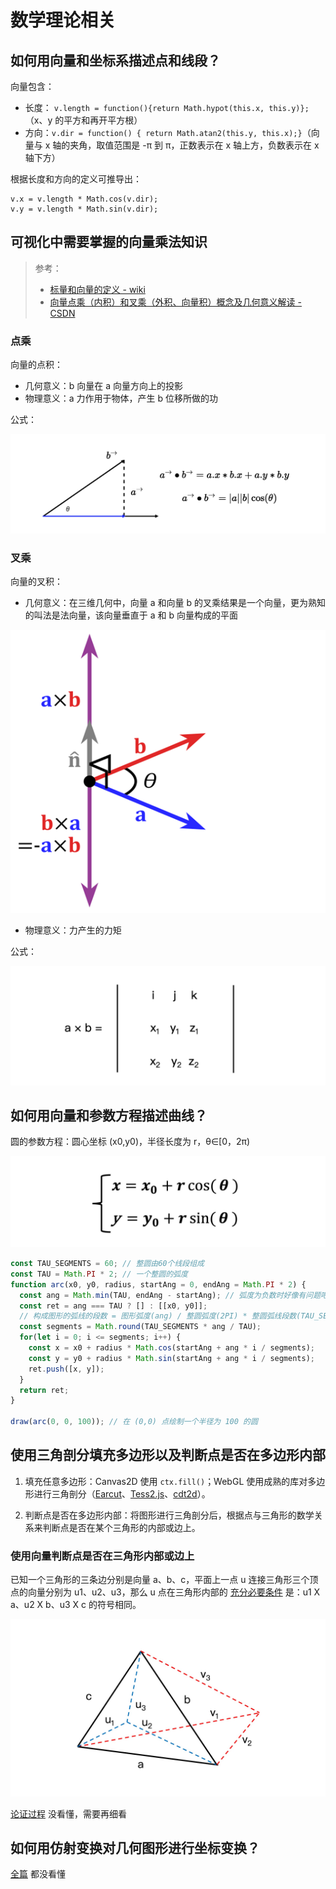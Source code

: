 # 数学理论相关

## 如何用向量和坐标系描述点和线段？

向量包含：

- 长度： `v.length = function(){return Math.hypot(this.x, this.y)};`（x、y 的平方和再开平方根）
- 方向：`v.dir = function() { return Math.atan2(this.y, this.x);}`（向量与 x 轴的夹角，取值范围是 -π 到 π，正数表示在 x 轴上方，负数表示在 x 轴下方）

根据长度和方向的定义可推导出：

```
v.x = v.length * Math.cos(v.dir);
v.y = v.length * Math.sin(v.dir);
```

## 可视化中需要掌握的向量乘法知识

> 参考：
>
> - [标量和向量的定义 - wiki](https://zh.wikipedia.org/wiki/%E6%A0%87%E9%87%8F)
> - [向量点乘（内积）和叉乘（外积、向量积）概念及几何意义解读 - CSDN](https://blog.csdn.net/dcrmg/article/details/52416832)

### 点乘

向量的点积：

- 几何意义：b 向量在 a 向量方向上的投影
- 物理意义：a 力作用于物体，产生 b 位移所做的功

公式：

![08ed8e6ded30ae53d8d3900e7f8bee36](math-related.assets/08ed8e6ded30ae53d8d3900e7f8bee36.jpg)

### 叉乘

向量的叉积：

- 几何意义：在三维几何中，向量 a 和向量 b 的叉乘结果是一个向量，更为熟知的叫法是法向量，该向量垂直于 a 和 b 向量构成的平面

![20160902232814429](math-related.assets/20160902232814429.jpg)

- 物理意义：力产生的力矩

公式：

![72227ffca461a60a1e79c0f54b6777ca](math-related.assets/72227ffca461a60a1e79c0f54b6777ca.jpg)

## 如何用向量和参数方程描述曲线？

圆的参数方程：圆心坐标 (x0,y0)，半径长度为 r，θ∈[0，2π)

![679bb841b70f7c7bae35d84c98a86b09](math-related.assets/679bb841b70f7c7bae35d84c98a86b09.jpeg)

```js
const TAU_SEGMENTS = 60; // 整圆由60个线段组成
const TAU = Math.PI * 2; // 一个整圆的弧度
function arc(x0, y0, radius, startAng = 0, endAng = Math.PI * 2) {
  const ang = Math.min(TAU, endAng - startAng); // 弧度为负数时好像有问题吧？endAng - startAng 再加个绝对值吧
  const ret = ang === TAU ? [] : [[x0, y0]];
  // 构成图形的弧线的段数 = 图形弧度(ang) / 整圆弧度(2PI) * 整圆弧线段数(TAU_SEGMENTS)
  const segments = Math.round(TAU_SEGMENTS * ang / TAU);
  for(let i = 0; i <= segments; i++) {
    const x = x0 + radius * Math.cos(startAng + ang * i / segments);
    const y = y0 + radius * Math.sin(startAng + ang * i / segments);
    ret.push([x, y]);
  }
  return ret;
}

draw(arc(0, 0, 100)); // 在 (0,0) 点绘制一个半径为 100 的圆
```

## 使用三角剖分填充多边形以及判断点是否在多边形内部

1. 填充任意多边形：Canvas2D 使用 ``ctx.fill()``；WebGL 使用成熟的库对多边形进行三角剖分（[Earcut](https://github.com/mapbox/earcut)、[Tess2.js](https://github.com/memononen/tess2.js)、[cdt2d](https://github.com/mikolalysenko/cdt2d)）。

2. 判断点是否在多边形内部：将图形进行三角剖分后，根据点与三角形的数学关系来判断点是否在某个三角形的内部或边上。



### 使用向量判断点是否在三角形内部或边上

已知一个三角形的三条边分别是向量 a、b、c，平面上一点 u 连接三角形三个顶点的向量分别为 u1、u2、u3，那么 u 点在三角形内部的 [充分必要条件](https://zh.wikipedia.org/wiki/%E5%85%85%E5%88%86%E5%BF%85%E8%A6%81%E6%9D%A1%E4%BB%B6) 是：u1 X a、u2 X b、u3 X c 的符号相同。

![3402b08454dbc39f9543cb4c597419c3](math-related.assets/3402b08454dbc39f9543cb4c597419c3.jpg)

[论证过程](https://time.geekbang.org/column/article/258101) 没看懂，需要再细看

## 如何用仿射变换对几何图形进行坐标变换？

[全篇](https://time.geekbang.org/column/article/259264) 都没看懂